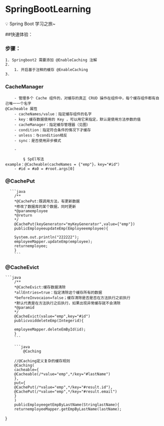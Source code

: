 # SpringBootLearning
:bulb: Spring Boot 学习之旅~



##快速体验：
###	步骤：
	1. Springboot2 需要添加 @EnableCaching 注解
	2. 
		1. 开启基于注释的缓存 @EnableCaching
	3. 
		
	
	
###	CacheManager
		- 管理多个 Cache 组件的，对缓存的真正 CRUD 操作在组件中，每个缓存组件都有自己唯一一个名字
	@Cacheable 属性
		- cacheNames/value：指定缓存组件的名字
		- key：缓存数据使用的 Key ，可以用它来指定，默认是使用方法参数的值
		- cacheManager：指定缓存管理器（见图）
		- condition：指定符合条件的情况下才缓存
		- unless：与condition相反
		- sync：是否使用异步模式
		
		- 
			
			§ SpEl写法
	example：@Cacheable(cacheNames = {"emp"}，key="#id"）
		- #id = #a0 = #root.args[0]
	
###	@CachePut
	  ```java
		/**
		*@CachePut:既调用方法，有更新数据
		*修改了数据库的某个数据，同时更新
		*@paramemployee
		*@return
		*/
		@CachePut(keyGenerator="myKeyGenerator",value={"emp"})
		publicEmployeeupdateEmp(Employeeemployee){
		
		System.out.println("222222");
		employeeMapper.updateEmp(employee);
		returnemployee;
		}
		```
###		@CacheEvict
		
    ```java
		/**
		*@CacheEvict:缓存数据清除
		*allEntries=true：指定清除这个缓存所有的数据
		*beforeInvocaion=false；缓存清除是否是否在方法执行之前执行
		*默认代表是在方法执行之后执行，如果出现异常缓存就不会清除
		*@paramid
		*/
		@CacheEvict(value="emp",key="#id")
		publicvoiddeleteEmp(Integerid){
		
		employeeMapper.deleteEmById(id);
		}
		```
		
		```java
    		@Caching
		
		//@Caching定义复杂的缓存规则
		@Caching(
		cacheable={
		@Cacheable(/*value="emp",*/key="#lastName")
		},
		put={
		@CachePut(/*value="emp",*/key="#result.id"),
		@CachePut(/*value="emp",*/key="#result.email")
		}
		)
		publicEmployeegetEmpByLastName(StringlastName){
		returnemployeeMapper.getEmpByLastName(lastName);
}
```


